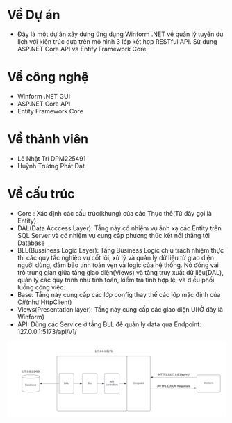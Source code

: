 ﻿# Về Dự án

- Đây là một dự án xây dựng ứng dụng Winform .NET về quản lý tuyến du lịch với kiến trúc dựa trên mô hình 3 lớp kết hợp RESTful API. Sử dụng ASP.NET Core API và Entify Framework Core


# Về công nghệ

- Winform .NET GUI
- ASP.NET Core API
- Entity Framework Core

# Về thành viên
- Lê Nhật Trí DPM225491
- Huỳnh Trương Phát Đạt
# Về cấu trúc

- Core : Xác định các cấu trúc(khung) của các Thực thể(Từ đây gọi là Entity)
- DAL(Data Acccess Layer): Tầng này có nhiệm vụ ánh xạ các Entity trên SQL Server và có nhiệm vụ cung cấp phương thức kết nối thẳng tới Database
- BLL(Bussiness Logic Layer): Tầng Business Logic chịu trách nhiệm thực thi các quy tắc nghiệp vụ cốt lõi, xử lý và quản lý dữ liệu từ giao diện người dùng, đảm bảo tính toàn vẹn và logic của hệ thống. Nó đóng vai trò trung gian giữa tầng giao diện(Views) và tầng truy xuất dữ liệu(DAL), quản lý các quy trình như tính toán, kiểm tra tính hợp lệ, và điều phối luồng công việc.
- Base: Tầng này cung cấp các lớp config thay thế các lớp mặc định của C#(như HttpClient)
- Views(Presentation layer): Tầng này cung cấp các giao diện UI(Ở đây là Winform)
- API: Dùng các Service ở tầng BLL để quản lý data qua Endpoint: 127.0.0.1:5173/api/v1/

![Sơ đồ hệ thống](https://github.com/lenhattri/InboundTourism/blob/master/Sodo.png)

